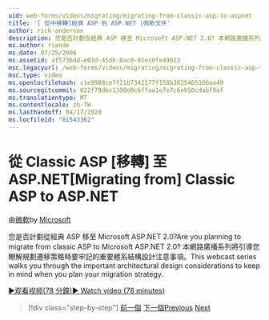 ```yaml
---
uid: web-forms/videos/migrating/migrating-from-classic-asp-to-aspnet
title: '[ 從中移轉]經典 ASP 到 ASP.NET |微軟文件'
author: rick-anderson
description: 您是否計劃從經典 ASP 移至 Microsoft ASP.NET 2.0? 本網路廣播系列將引導您完成重要的建築設計考慮...
ms.author: riande
ms.date: 07/25/2006
ms.assetid: af5736dd-e01d-45d6-8ac0-01ec0fe49023
msc.legacyurl: /web-forms/videos/migrating/migrating-from-classic-asp-to-aspnet
msc.type: video
ms.openlocfilehash: c1e9988ce7f21b7342177f156b3825405166aa49
ms.sourcegitcommit: 022f79dbc1350e0c6ffaa1e7e7c6e850cdabf9af
ms.translationtype: MT
ms.contentlocale: zh-TW
ms.lasthandoff: 04/17/2020
ms.locfileid: "81543362"
---
```

# <a name="migrating-from-classic-asp-to-aspnet"></a><span data-ttu-id="f6d56-104">從 Classic ASP [移轉] 至 ASP.NET</span><span class="sxs-lookup"><span data-stu-id="f6d56-104">[Migrating from] Classic ASP to ASP.NET</span></span>

<span data-ttu-id="f6d56-105">由[微軟](https://github.com/microsoft)</span><span class="sxs-lookup"><span data-stu-id="f6d56-105">by [Microsoft](https://github.com/microsoft)</span></span>

<span data-ttu-id="f6d56-106">您是否計劃從經典 ASP 移至 Microsoft ASP.NET 2.0?</span><span class="sxs-lookup"><span data-stu-id="f6d56-106">Are you planning to migrate from classic ASP to Microsoft ASP.NET 2.0?</span></span> <span data-ttu-id="f6d56-107">本網路廣播系列將引導您瞭解規劃遷移策略時要牢記的重要體系結構設計注意事項。</span><span class="sxs-lookup"><span data-stu-id="f6d56-107">This webcast series walks you through the important architectural design considerations to keep in mind when you plan your migration strategy.</span></span>

[<span data-ttu-id="f6d56-108">&#9654;观看视频(78 分鐘)</span><span class="sxs-lookup"><span data-stu-id="f6d56-108">&#9654; Watch video (78 minutes)</span></span>](https://channel9.msdn.com/Blogs/ASP-NET-Site-Videos/migrating-from-classic-asp-to-aspnet)

> [!div class="step-by-step"]
> <span data-ttu-id="f6d56-109">[前一個](intro-to-aspnet-20-user-interface-elements.md)
> [下一個](intro-to-aspnet-for-jsp-developers-welcome-to-aspnet-20.md)</span><span class="sxs-lookup"><span data-stu-id="f6d56-109">[Previous](intro-to-aspnet-20-user-interface-elements.md)
[Next](intro-to-aspnet-for-jsp-developers-welcome-to-aspnet-20.md)</span></span>
